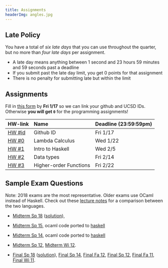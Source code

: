 ```yaml
---
title: Assignments
headerImg: angles.jpg
---
```


## Late Policy

You have a total of _six late days_ that you can use throughout the quarter,
but no more than _four late days_ per assignment.

- A late day means anything between 1 second and 23
  hours 59 minutes and 59 seconds past a deadline
- If you submit past the late day limit, you get 0 points for that assignment
- There is no penalty for submitting late but within the limit

## Assignments

Fill in [this form](https://forms.gle/bVR7pfs5ajexNMr67) by **Fri 1/17**
so we can link your github and UCSD IDs. Otherwise **you will get `0`**
for the programming assignments!

| **HW-link**    | **Name**        | **Deadline (23:59:59pm)** |
| :------------- | :-------------- | :------------------------ |
| [HW #id][hwid] | Github ID       | Fri 1/17                  |
| [HW #0][hw0]   | Lambda Calculus | Wed 1/22                  |
| [HW #1][hw1]   | Intro to Haskell | Wed 2/5                  |
| [HW #2][hw2]   | Data types       | Fri 2/14                 |
| [HW #3][hw3]   | Higher-order Functions | Fri 2/22           |

<!--
| [HW #4](https://classroom.github.com/a/Nt-8s65U) | Interpreters            | Fri 3/15                   |
| [HW #5](https://classroom.github.com/a/V1FEBmmq) | Classes                 | Fri 3/22                   |
--->

## Sample Exam Questions

Note: 2018 exams are the most representative. Older exams use OCaml instead of Haskell.
Check out these [lecture notes](https://ucsd-cse130.github.io/web/lectures/02-haskell.html)
for a comparison between the two languages.

- [Midterm Sp 18](/static/raw/130-midterm-sp18.pdf) ([solution](/static/raw/130-midterm-sp18-solution.pdf)),

- [Midterm Sp 15](/static/raw/midterm-sp15.pdf), ocaml code ported to [haskell](/static/raw/MidtermSp15.hs)

- [Midterm Sp 14](/static/raw/midterm-sp14.pdf), ocaml code ported to [haskell](/static/raw/MidtermSp14.hs)

- [Midterm Sp 12](/static/raw/midterm-sp12.pdf), [Midterm Wi 12](/static/raw/midterm-wi12.pdf).

- [Final Sp 18](/static/raw/130-final-sp18.pdf) ([solution](/static/raw/130-final-sp18-solution.pdf)),
  [Final Sp 14](/static/raw/final-sp14.pdf),
  [Final Fa 12](/static/raw/final-fa12.pdf),
  [Final Sp 12](/static/raw/final-sp12.pdf),
  [Final Fa 11](/static/raw/final-fa11.pdf),
  [Final Wi 11](/static/raw/final-wi11.pdf).

[hwid]: https://forms.gle/bVR7pfs5ajexNMr67
[hw0]: https://classroom.github.com/a/Swy1OtKG
[hw1]: https://classroom.github.com/a/0ek-gbnL
[hw2]: https://classroom.github.com/a/hw9LUEuc
[hw3]: https://classroom.github.com/a/vtmNbvNf

